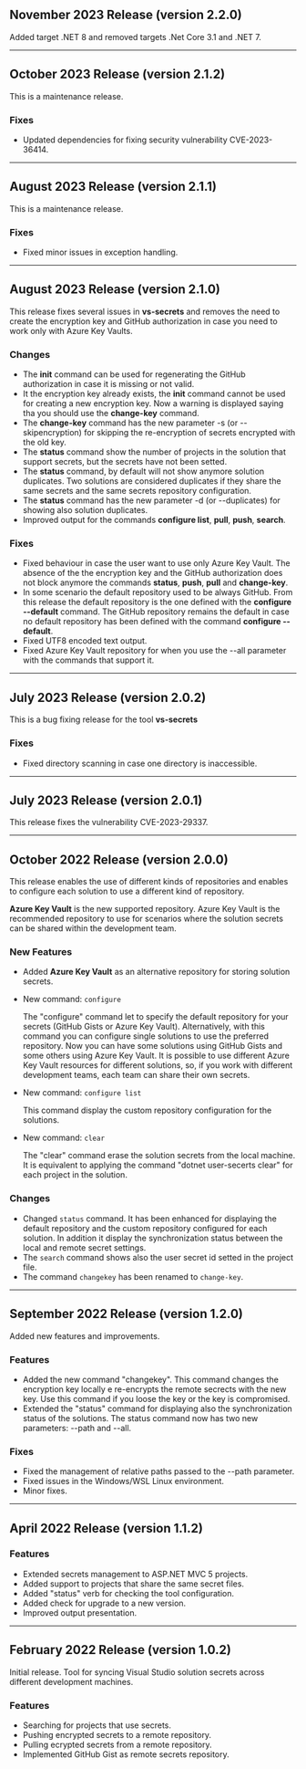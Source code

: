 ## November 2023 Release (version 2.2.0)

Added target .NET 8 and removed targets .Net Core 3.1 and .NET 7.

---

## October 2023 Release (version 2.1.2)

This is a maintenance release.

### Fixes

* Updated dependencies for fixing security vulnerability CVE-2023-36414.

---

## August 2023 Release (version 2.1.1)

This is a maintenance release.

### Fixes

* Fixed minor issues in exception handling.

---

## August 2023 Release (version 2.1.0)

This release fixes several issues in **vs-secrets** and removes the need to create the encryption key and GitHub authorization in case you need to work only with Azure Key Vaults.

### Changes

* The **init** command can be used for regenerating the GitHub authorization in case it is missing or not valid.
* It the encryption key already exists, the **init** command cannot be used for creating a new encryption key. Now a warning is displayed saying tha you should use the **change-key** command.
* The **change-key** command has the new parameter -s (or --skipencryption) for skipping the re-encryption of secrets encrypted with the old key.
* The **status** command show the number of projects in the solution that support secrets, but the secrets have not been setted.
* The **status** command, by default will not show anymore solution duplicates. Two solutions are considered duplicates if they share the same secrets and the same secrets repository configuration.
* The **status** command has the new parameter -d (or --duplicates) for showing also solution duplicates.
* Improved output for the commands **configure list**, **pull**, **push**, **search**.

### Fixes

* Fixed behaviour in case the user want to use only Azure Key Vault. The absence of the the encryption key and the GitHub authorization does not block anymore the commands **status**, **push**, **pull** and **change-key**.
* In some scenario the default repository used to be always GitHub. From this release the default repository is the one defined with the **configure --default** command. The GitHub repository remains the default in case no default repository has been defined with the command **configure --default**.
* Fixed UTF8 encoded text output.
* Fixed Azure Key Vault repository for when you use the --all parameter with the commands that support it.

---

## July 2023 Release (version 2.0.2)

This is a bug fixing release for the tool **vs-secrets**

### Fixes

* Fixed directory scanning in case one directory is inaccessible.

---

## July 2023 Release (version 2.0.1)

This release fixes the vulnerability CVE-2023-29337.

---

## October 2022 Release (version 2.0.0)

This release enables the use of different kinds of repositories and enables to configure each solution to use a different kind of repository. 

**Azure Key Vault** is the new supported repository. Azure Key Vault is the recommended repository to use for scenarios where the solution secrets can be shared within the development team.

### New Features

* Added **Azure Key Vault** as an alternative repository for storing solution secrets.
* New command: `configure`

  The "configure" command let to specify the default repository for your secrets (GitHub Gists or Azure Key Vault). Alternatively, with this command you can configure single solutions to use the preferred repository. Now you can have some solutions using GitHub Gists and some others using Azure Key Vault. It is possible to use different Azure Key Vault resources for different solutions, so, if you work with different development teams, each team can share their own secrets.

* New command: `configure list`

  This command display the custom repository configuration for the solutions.

* New command: `clear`

  The "clear" command erase the solution secrets from the local machine. It is equivalent to applying the command "dotnet user-secerts clear" for each project in the solution. 

### Changes

* Changed `status` command. It has been enhanced for displaying the default repository and the custom repository configured for each solution. In addition it display the synchronization status between the local and remote secret settings.
* The `search` command shows also the user secret id setted in the project file.
* The command `changekey` has been renamed to `change-key`.

---

## September 2022 Release (version 1.2.0)

Added new features and improvements.

### Features

* Added the new command "changekey". This command changes the encryption key locally e re-encrypts the remote secrects with the new key. Use this command if you loose the key or the key is compromised.
* Extended the "status" command for displaying also the synchronization status of the solutions. The status command now has two new parameters: --path and --all.

### Fixes

* Fixed the management of relative paths passed to the --path parameter.
* Fixed issues in the Windows/WSL Linux environment.
* Minor fixes.

---

## April 2022 Release (version 1.1.2)

### Features

* Extended secrets management to ASP.NET MVC 5 projects.
* Added support to projects that share the same secret files.
* Added "status" verb for checking the tool configuration.
* Added check for upgrade to a new version.
* Improved output presentation.

---

## February 2022 Release (version 1.0.2)

Initial release.
Tool for syncing Visual Studio solution secrets across different development machines.

### Features

* Searching for projects that use secrets.
* Pushing encrypted secrets to a remote repository.
* Pulling ecrypted secrets from a remote repository.
* Implemented GitHub Gist as remote secrets repository.
